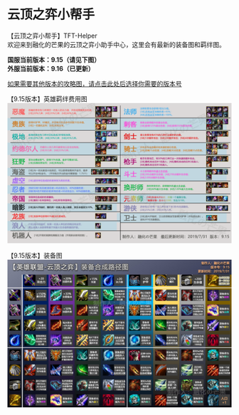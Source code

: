 # 云顶之弈小帮手
【云顶之弈小帮手】TFT-Helper  
欢迎来到融化的芒果的云顶之弈小助手中心，这里会有最新的装备图和羁绊图。  

**国服当前版本：9.15（请见下图）**  
**外服当前版本：9.16（已更新）**  

[如果需要其他版本的攻略图，请点击此处后选择你需要的版本号](https://github.com/CuewarsTaner/TFT)  

【9.15版本】英雄羁绊费用图  
![Image text](https://raw.githubusercontent.com/CuewarsTaner/TFT/master/9.15/【9.15版本】英雄羁绊费用图.png)

【9.15版本】装备图  
![Image text](https://raw.githubusercontent.com/CuewarsTaner/TFT/master/9.15/【9.15版本】装备图.png)
